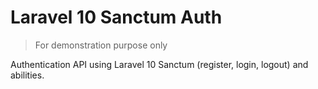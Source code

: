 # Laravel 10 Sanctum Auth

> For demonstration purpose only

Authentication API using Laravel 10 Sanctum (register, login, logout) and abilities.
